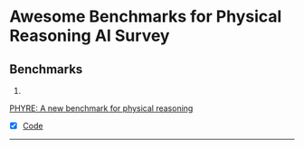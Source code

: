 # Awesome Benchmarks for Physical Reasoning AI Survey

## Benchmarks


1)
[PHYRE: A new benchmark for physical reasoning](https://arxiv.org/abs/1908.05656)

- [x] [Code](https://github.com/facebookresearch/phyre)

-------
